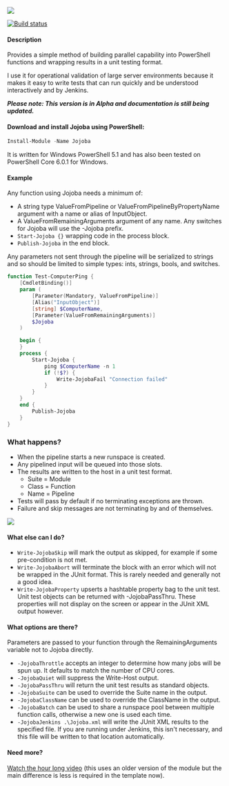 ![][1] 

[![Build status](https://ci.appveyor.com/api/projects/status/oefdf90a75hqsk69?svg=true)](https://ci.appveyor.com/project/codykonior/jojoba)

#### Description

Provides a simple method of building parallel capability into PowerShell functions and wrapping results in a unit testing format.

I use it for operational validation of large server environments because it makes it easy to write tests that can run quickly and be understood interactively and by Jenkins.

___Please note: This version is in Alpha and documentation is still being updated.___

#### Download and install Jojoba using PowerShell:

``` powershell
Install-Module -Name Jojoba
```

It is written for Windows PowerShell 5.1 and has also been tested on PowerShell Core 6.0.1 for Windows.

#### Example

Any function using Jojoba needs a minimum of:
* A string type ValueFromPipeline or ValueFromPipelineByPropertyName argument with a name or alias of InputObject.
* A ValueFromRemainingArguments argument of any name. Any switches for Jojoba will use the -Jojoba prefix.
* `Start-Jojoba {}` wrapping code in the process block.
* `Publish-Jojoba` in the end block.

Any parameters not sent through the pipeline will be serialized to strings and so should be limited to simple types: ints, strings, bools, and switches.

``` powershell
function Test-ComputerPing {
    [CmdletBinding()]
    param (
        [Parameter(Mandatory, ValueFromPipeline)]
        [Alias("InputObject")]
        [string] $ComputerName,
        [Parameter(ValueFromRemainingArguments)]
        $Jojoba
    )

    begin {
    }
    process {
        Start-Jojoba {
            ping $ComputerName -n 1
            if (!$?) {
                Write-JojobaFail "Connection failed"
            }
        }
    }
    end {
        Publish-Jojoba
    }
}
```

### What happens?

* When the pipeline starts a new runspace is created.
* Any pipelined input will be queued into those slots.
* The results are written to the host in a unit test format.
  * Suite = Module
  * Class = Function
  * Name = Pipeline
* Tests will pass by default if no terminating exceptions are thrown.
* Failure and skip messages are not terminating by and of themselves.

![][2]

#### What else can I do?

* `Write-JojobaSkip` will mark the output as skipped, for example if some pre-condition is not met.
* `Write-JojobaAbort` will terminate the block with an error which will not be wrapped in the JUnit format. This is rarely needed and generally not a good idea.
* `Write-JojobaProperty` upserts a hashtable property bag to the unit test. Unit test objects can be returned with -JojobaPassThru. These properties will not display on the screen or appear in the JUnit XML output however.

#### What options are there?

Parameters are passed to your function through the RemainingArguments variable not to Jojoba directly.

* `-JojobaThrottle` accepts an integer to determine how many jobs will be spun up. It defaults to match the number of CPU cores.
* `-JojobaQuiet` will suppress the Write-Host output.
* `-JojobaPassThru` will return the unit test results as standard objects.
* `-JojobaSuite` can be used to override the Suite name in the output.
* `-JojobaClassName` can be used to override the ClassName in the output.
* `-JojobaBatch` can be used to share a runspace pool between multiple function calls, otherwise a new one is used each time.
* `-JojobaJenkins .\Jojoba.xml` will write the JUnit XML results to the specified file. If you are running under Jenkins, this isn't necessary, and this file will be written to that location automatically.

#### Need more?

[Watch the hour long video][3] (this uses an older version of the module but the main difference is less is required in the template now).

[1]: Images/Jojoba.png
[2]: Images/Test-ComputerPing.gif
[3]: https://www.youtube.com/watch?v=Ov-1n7H-tdQ

